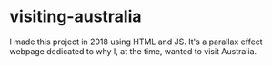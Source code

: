 # visiting-australia
I made this  project in 2018 using HTML and JS. It's a parallax effect webpage dedicated to why I, at the time, wanted to visit Australia. 
